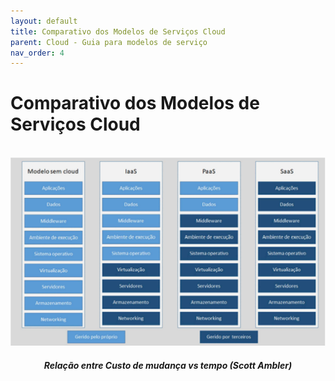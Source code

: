 ```yaml
---
layout: default
title: Comparativo dos Modelos de Serviços Cloud
parent: Cloud - Guia para modelos de serviço
nav_order: 4
---
```


# Comparativo dos Modelos de Serviços Cloud


<br>
<div align="center">
  <img src="../../assets/images/ModelosServicosCloud.png" alt="Modelos de Serviço Cloud">
  <h5>Relação entre Custo de mudança vs tempo (Scott Ambler)</h5>
</div>
<br>